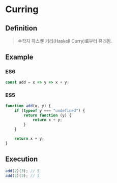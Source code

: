 # Curring

## Definition
>수학자 하스켈 커리(Haskell Curry)로부터 유래됨.

## Example

### ES6
```js
const add = x => y => x + y;
```

### ES5
```js
function add(x, y) {
    if (typeof y === "undefined") {
        return function (y) {
            return x + y;
        }
    }

    return x + y;
}
```

## Execution
```js
add(2)(3); // 5
add(2)(3); // 5
```